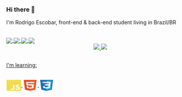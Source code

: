 ### Hi there 👋 

I'm Rodrigo Escobar, front-end & back-end student living in Brazil/BR

<div style="display: inline_block"" ><br>
 
 <a href="https://escobarrodrigo.github.io/Portifolio/" target="_blank">
         <img align="center" src="https://img.icons8.com/color/96/000000/baby-yoda.png"/>
        </a>

 <a href="https://www.linkedin.com/in/rodrigo-escobar-63104655/" target="_blank">
         <img align="center" src="https://img.icons8.com/nolan/96/linkedin.png"/>
        </a>
        
 <a href="https://github.com/EscobarRodrigo" target="_blank">
         <img align="center" src="https://img.icons8.com/nolan/96/github.png"/>
        </a>

<a href="https://www.instagram.com/rodrigogescobar/" target= "_blank">
            <img align="center" src="https://img.icons8.com/nolan/96/instagram-new.png"/>
         </a>
</div>

<div align="center">
  <a href="https://github.com/EscobarRodrigo">
  <img height="180em" src="https://github-readme-stats.vercel.app/api?username=EscobarRodrigo&show_icons=true&theme=dark&include_all_commits=true&count_private=true"/>
  <img height="180em" src="https://github-readme-stats.vercel.app/api/top-langs/?username=EscobarRodrigo&layout=compact&langs_count=7&theme=dark"/>
</div>

  ##
  
I'm learning:
  <div style="display: inline_block"><br>
  <img align="center" alt="Rafa-Js" height="30" width="40" src="https://raw.githubusercontent.com/devicons/devicon/master/icons/javascript/javascript-plain.svg">
  <img align="center" alt="Rafa-HTML" height="30" width="40" src="https://raw.githubusercontent.com/devicons/devicon/master/icons/html5/html5-original.svg">
  <img align="center" alt="Rafa-CSS" height="30" width="40" src="https://raw.githubusercontent.com/devicons/devicon/master/icons/css3/css3-original.svg">
  </div>
  
<!--   
    ![Snake animation](https://github.com/EscobarRodrigo/EscobarRodrigo/blob/output/github-contribution-grid-snake.svg) -->



